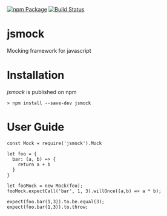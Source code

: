 [![npm Package](https://img.shields.io/npm/v/jsmock.svg?style=flat-square)](https://www.npmjs.org/package/jsmock)
[![Build Status](https://travis-ci.org/kcwiakala/jsmock.svg?branch=master)](https://travis-ci.org/kcwiakala/jsmock)

# jsmock
Mocking framework for javascript

# Installation
*jsmock* is published on npm 

    > npm install --save-dev jsmock

# User Guide

    const Mock = require('jsmock').Mock

    let foo = {
      bar: (a, b) => {
        return a + b
      }
    }

    let fooMock = new Mock(foo);
    fooMock.expectCall('bar', 1, 3).willOnce((a,b) => a * b);

    expect(foo.bar(1,3)).to.be.equal(3);
    expect(foo.bar(1,3)).to.throw;